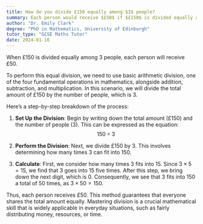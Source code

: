 ```yaml
---
title: How do you divide £150 equally among $3$ people?
summary: Each person would receive $£50$ if $£150$ is divided equally among $3$ people.
author: "Dr. Emily Clark"
degree: "PhD in Mathematics, University of Edinburgh"
tutor_type: "GCSE Maths Tutor"
date: 2024-01-16
---
```


When £150 is divided equally among 3 people, each person will receive £50.

To perform this equal division, we need to use basic arithmetic division, one of the four fundamental operations in mathematics, alongside addition, subtraction, and multiplication. In this scenario, we will divide the total amount of £150 by the number of people, which is 3.

Here’s a step-by-step breakdown of the process:

1. **Set Up the Division**: Begin by writing down the total amount (£150) and the number of people (3). This can be expressed as the equation: 
   $$ 
   150 \div 3 
   $$

2. **Perform the Division**: Next, we divide £150 by 3. This involves determining how many times 3 can fit into 150.

3. **Calculate**: First, we consider how many times 3 fits into 15. Since $3 \times 5 = 15$, we find that 3 goes into 15 five times. After this step, we bring down the next digit, which is 0. Consequently, we see that 3 fits into 150 a total of 50 times, as $3 \times 50 = 150$.

Thus, each person receives £50. This method guarantees that everyone shares the total amount equally. Mastering division is a crucial mathematical skill that is widely applicable in everyday situations, such as fairly distributing money, resources, or time.
    